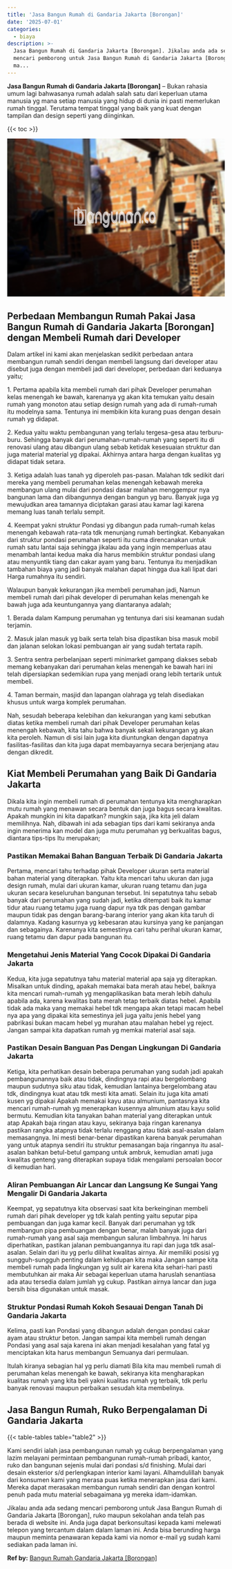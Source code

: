 ```yaml
---
title: 'Jasa Bangun Rumah di Gandaria Jakarta [Borongan]'
date: '2025-07-01'
categories:
  - biaya
description: >-
  Jasa Bangun Rumah di Gandaria Jakarta [Borongan]. Jikalau anda ada sedang
  mencari pemborong untuk Jasa Bangun Rumah di Gandaria Jakarta [Borongan], ruko
  ma...
---
```


**Jasa Bangun Rumah di Gandaria Jakarta \[Borongan\]** – Bukan rahasia umum lagi bahwasanya rumah adalah salah satu dari keperluan utama manusia yg mana setiap manusia yang hidup di dunia ini pasti memerlukan rumah tinggal. Terutama tempat tinggal yang baik yang kuat dengan tampilan dan design seperti yang diinginkan.

{{< toc >}}

![Jasa Bangun Rumah di Gandaria Jakarta [Borongan]](/images/borong-bangunan-24.png)

## Perbedaan Membangun Rumah Pakai Jasa Bangun Rumah di Gandaria Jakarta \[Borongan\] dengan Membeli Rumah dari Developer

Dalam artikel ini kami akan menjelaskan sedikit perbedaan antara membangun rumah sendiri dengan membeli langsung dari developer atau disebut juga dengan membeli jadi dari developer, perbedaan dari keduanya yaitu;

1\. Pertama apabila kita membeli rumah dari pihak Developer perumahan kelas menengah ke bawah, karenanya yg akan kita temukan yaitu desain rumah yang monoton atau setiap design rumah yang ada di rumah-rumah itu modelnya sama. Tentunya ini membikin kita kurang puas dengan desain rumah yg didapat.

2\. Kedua yaitu waktu pembangunan yang terlalu tergesa-gesa atau terburu-buru. Sehingga banyak dari perumahan-rumah-rumah yang seperti itu di renovasi ulang atau dibangun ulang sebab ketidak kesesuaian struktur dan juga material material yg dipakai. Akhirnya antara harga dengan kualitas yg didapat tidak setara.

3\. Ketiga adalah luas tanah yg diperoleh pas-pasan. Malahan tdk sedikit dari mereka yang membeli perumahan kelas menengah kebawah mereka membangun ulang mulai dari pondasi dasar malahan menggempur nya bangunan lama dan dibangunnya dengan bangun yg baru. Banyak juga yg mewujudkan area tamannya diciptakan garasi atau kamar lagi karena memang luas tanah terlalu sempit.

4\. Keempat yakni struktur Pondasi yg dibangun pada rumah-rumah kelas menengah kebawah rata-rata tdk menunjang rumah bertingkat. Kebanyakan dari struktur pondasi perumahan seperti itu cuma direncanakan untuk rumah satu lantai saja sehingga jikalau ada yang ingin memperluas atau menambah lantai kedua maka dia harus membikin struktur pondasi ulang atau menyuntik tiang dan cakar ayam yang baru. Tentunya itu menjadikan tambahan biaya yang jadi banyak malahan dapat hingga dua kali lipat dari Harga rumahnya itu sendiri.

Walaupun banyak kekurangan jika membeli perumahan jadi, Namun membeli rumah dari pihak developer di perumahan kelas menengah ke bawah juga ada keuntungannya yang diantaranya adalah;

1\. Berada dalam Kampung perumahan yg tentunya dari sisi keamanan sudah terjamin.

2\. Masuk jalan masuk yg baik serta telah bisa dipastikan bisa masuk mobil dan jalanan selokan lokasi pembuangan air yang sudah tertata rapih.

3\. Sentra sentra perbelanjaan seperti minimarket gampang diakses sebab memang kebanyakan dari perumahan kelas menengah ke bawah hari ini telah dipersiapkan sedemikian rupa yang menjadi orang lebih tertarik untuk membeli.

4\. Taman bermain, masjid dan lapangan olahraga yg telah disediakan khusus untuk warga komplek perumahan.

Nah, sesudah beberapa kelebihan dan kekurangan yang kami sebutkan diatas ketika membeli rumah dari pihak Developer perumahan kelas menengah kebawah, kita tahu bahwa banyak sekali kekurangan yg akan kita peroleh. Namun di sisi lain juga kita diuntungkan dengan dapatnya fasilitas-fasilitas dan kita juga dapat membayarnya secara berjenjang atau dengan dikredit.

## Kiat Membeli Perumahan yang Baik Di Gandaria Jakarta

Dikala kita ingin membeli rumah di perumahan tentunya kita mengharapkan mutu rumah yang menawan secara bentuk dan juga bagus secara kwalitas. Apakah mungkin ini kita dapatkan? mungkin saja, jika kita jeli dalam memilihnya. Nah, dibawah ini ada sebagian tips dari kami sekiranya anda ingin menerima kan model dan juga mutu perumahan yg berkualitas bagus, diantara tips-tips Itu merupakan;

### Pastikan Memakai Bahan Banguan Terbaik Di Gandaria Jakarta

Pertama, mencari tahu terhadap pihak Developer ukuran serta material bahan material yang diterapkan. Yaitu kita mencari tahu ukuran dan juga design rumah, mulai dari ukuran kamar, ukuran ruang tetamu dan juga ukuran secara keseluruhan bangunan tersebut. Ini sepatutnya tahu sebab banyak dari perumahan yang sudah jadi, ketika ditempati baik itu kamar tidur atau ruang tetamu juga ruang dapur nya tdk pas dengan gambar maupun tidak pas dengan barang-barang interior yang akan kita taruh di dalamnya. Kadang kasurnya yg kebesaran atau kursinya yang ke panjangan dan sebagainya. Karenanya kita semestinya cari tahu perihal ukuran kamar, ruang tetamu dan dapur pada bangunan itu.

### Mengetahui Jenis Material Yang Cocok Dipakai Di Gandaria Jakarta

Kedua, kita juga sepatutnya tahu material material apa saja yg diterapkan. Misalkan untuk dinding, apakah memakai bata merah atau hebel, baiknya kita mencari rumah-rumah yg mengaplikasikan bata merah lebih dahulu apabila ada, karena kwalitas bata merah tetap terbaik diatas hebel. Apabila tidak ada maka yang memakai hebel tdk mengapa akan tetapi macam hebel nya apa yang dipakai kita semestinya jeli juga yaitu jenis hebel yang pabrikasi bukan macam hebel yg murahan atau malahan hebel yg reject. Jangan sampai kita dapatkan rumah yg memkai material asal saja.

### Pastikan Desain Banguan Pas Dengan Lingkungan Di Gandaria Jakarta

Ketiga, kita perhatikan desain beberapa perumahan yang sudah jadi apakah pembangunannya baik atau tidak, dindingnya rapi atau bergelombang maupun sudutnya siku atau tidak, kemudian lantainya bergelombang atau tdk, dindingnya kuat atau tdk mesti kita amati. Selain itu juga kita amati kusen yg dipakai Apakah memakai kayu atau almunium, pantasnya kita mencari rumah-rumah yg menerapkan kusennya almunium atau kayu solid bermutu. Kemudian kita tanyakan bahan material yang diterapkan untuk atap Apakah baja ringan atau kayu, sekiranya baja ringan karenanya pastikan rangka atapnya tidak terlalu renggang atau tidak asal-asalan dalam memasangnya. Ini mesti benar-benar dipastikan karena banyak perumahan yang untuk atapnya sendiri itu struktur pemasangan baja ringannya itu asal-asalan bahkan betul-betul gampang untuk ambruk, kemudian amati juga kwalitas genteng yang diterapkan supaya tidak mengalami persoalan bocor di kemudian hari.

### Aliran Pembuangan Air Lancar dan Langsung Ke Sungai Yang Mengalir Di Gandaria Jakarta

Keempat, yg sepatutnya kita observasi saat kita berkeinginan membeli rumah dari pihak developer yg tdk kalah penting yaitu seputar pipa pembuangan dan juga kamar kecil. Banyak dari perumahan yg tdk membangun pipa pembuangan dengan benar, malah banyak juga dari rumah-rumah yang asal saja membangun saluran limbahnya. Ini harus diperhatikan, pastikan jalanan pembuangannya itu rapi dan juga tdk asal-asalan. Selain dari itu yg perlu dilihat kwalitas airnya. Air memiliki posisi yg sungguh-sungguh penting dalam kehidupan kita maka Jangan sampe kita membeli rumah pada lingkungan yg sulit air karena kita sehari-hari pasti membutuhkan air maka Air sebagai keperluan utama haruslah senantiasa ada atau tersedia dalam jumlah yg cukup. Pastikan airnya lancar dan juga bersih bisa digunakan untuk masak.

### Struktur Pondasi Rumah Kokoh Sesauai Dengan Tanah Di Gandaria Jakarta

Kelima, pasti kan Pondasi yang dibangun adalah dengan pondasi cakar ayam atau struktur beton. Jangan sampai kita membeli rumah dengan Pondasi yang asal saja karena ini akan menjadi kesalahan yang fatal yg menciptakan kita harus membangun Semuanya dari permulaan.

Itulah kiranya sebagian hal yg perlu diamati Bila kita mau membeli rumah di perumahan kelas menengah ke bawah, sekiranya kita mengharapkan kualitas rumah yang kita beli yakni kualitas rumah yg terbaik, tdk perlu banyak renovasi maupun perbaikan sesudah kita membelinya.

## Jasa Bangun Rumah, Ruko Berpengalaman Di Gandaria Jakarta

{{< table-tables table="table2" >}}

Kami sendiri ialah jasa pembangunan rumah yg cukup berpengalaman yang lazim melayani permintaan pembangunan rumah-rumah pribadi, kantor, ruko dan bangunan sejenis mulai dari pondasi s/d finishing. Mulai dari desain eksterior s/d perlengkapan interior kami layani. Alhamdulillah banyak dari konsumen kami yang merasa puas ketika menerapkan jasa dari kami. Mereka dapat merasakan membangun rumah sendiri dan dengan kontrol penuh pada mutu material sebagaimana yg mereka idam-idamkan.

Jikalau anda ada sedang mencari pemborong untuk Jasa Bangun Rumah di Gandaria Jakarta \[Borongan\], ruko maupun sekolahan anda telah pas berada di website ini. Anda juga dapat berkonsultasi kepada kami melewati telepon yang tercantum dalam dalam laman ini. Anda bisa berunding harga maupun meminta penawaran kepada kami via nomor e-mail yg sudah kami sediakan pada laman ini.

**Ref by:** [Bangun Rumah Gandaria Jakarta [Borongan]](https://id.wikipedia.org/wiki/Bangun)

